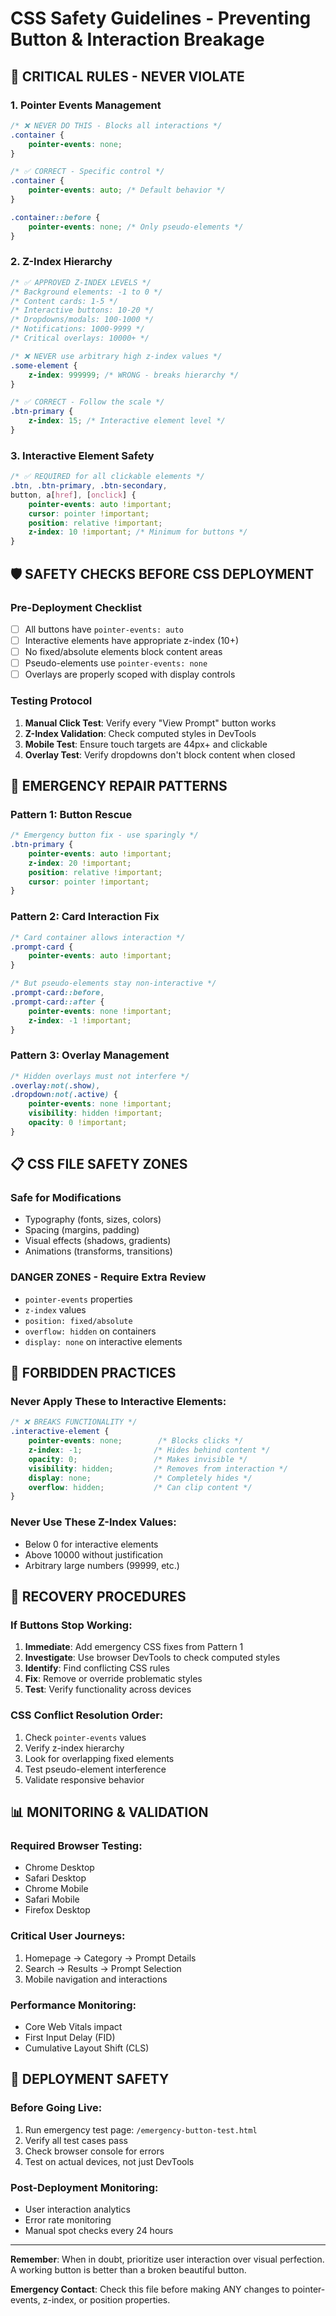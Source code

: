 # CSS Safety Guidelines - Preventing Button & Interaction Breakage

## 🚨 CRITICAL RULES - NEVER VIOLATE

### 1. Pointer Events Management
```css
/* ❌ NEVER DO THIS - Blocks all interactions */
.container {
    pointer-events: none;
}

/* ✅ CORRECT - Specific control */
.container {
    pointer-events: auto; /* Default behavior */
}

.container::before {
    pointer-events: none; /* Only pseudo-elements */
}
```

### 2. Z-Index Hierarchy
```css
/* ✅ APPROVED Z-INDEX LEVELS */
/* Background elements: -1 to 0 */
/* Content cards: 1-5 */
/* Interactive buttons: 10-20 */
/* Dropdowns/modals: 100-1000 */
/* Notifications: 1000-9999 */
/* Critical overlays: 10000+ */

/* ❌ NEVER use arbitrary high z-index values */
.some-element {
    z-index: 999999; /* WRONG - breaks hierarchy */
}

/* ✅ CORRECT - Follow the scale */
.btn-primary {
    z-index: 15; /* Interactive element level */
}
```

### 3. Interactive Element Safety
```css
/* ✅ REQUIRED for all clickable elements */
.btn, .btn-primary, .btn-secondary, 
button, a[href], [onclick] {
    pointer-events: auto !important;
    cursor: pointer !important;
    position: relative !important;
    z-index: 10 !important; /* Minimum for buttons */
}
```

## 🛡️ SAFETY CHECKS BEFORE CSS DEPLOYMENT

### Pre-Deployment Checklist
- [ ] All buttons have `pointer-events: auto`
- [ ] Interactive elements have appropriate z-index (10+)
- [ ] No fixed/absolute elements block content areas
- [ ] Pseudo-elements use `pointer-events: none`
- [ ] Overlays are properly scoped with display controls

### Testing Protocol
1. **Manual Click Test**: Verify every "View Prompt" button works
2. **Z-Index Validation**: Check computed styles in DevTools
3. **Mobile Test**: Ensure touch targets are 44px+ and clickable
4. **Overlay Test**: Verify dropdowns don't block content when closed

## 🔧 EMERGENCY REPAIR PATTERNS

### Pattern 1: Button Rescue
```css
/* Emergency button fix - use sparingly */
.btn-primary {
    pointer-events: auto !important;
    z-index: 20 !important;
    position: relative !important;
    cursor: pointer !important;
}
```

### Pattern 2: Card Interaction Fix
```css
/* Card container allows interaction */
.prompt-card {
    pointer-events: auto !important;
}

/* But pseudo-elements stay non-interactive */
.prompt-card::before,
.prompt-card::after {
    pointer-events: none !important;
    z-index: -1 !important;
}
```

### Pattern 3: Overlay Management
```css
/* Hidden overlays must not interfere */
.overlay:not(.show),
.dropdown:not(.active) {
    pointer-events: none !important;
    visibility: hidden !important;
    opacity: 0 !important;
}
```

## 📋 CSS FILE SAFETY ZONES

### Safe for Modifications
- Typography (fonts, sizes, colors)
- Spacing (margins, padding)
- Visual effects (shadows, gradients)
- Animations (transforms, transitions)

### DANGER ZONES - Require Extra Review
- `pointer-events` properties
- `z-index` values
- `position: fixed/absolute`
- `overflow: hidden` on containers
- `display: none` on interactive elements

## 🚫 FORBIDDEN PRACTICES

### Never Apply These to Interactive Elements:
```css
/* ❌ BREAKS FUNCTIONALITY */
.interactive-element {
    pointer-events: none;        /* Blocks clicks */
    z-index: -1;                /* Hides behind content */
    opacity: 0;                 /* Makes invisible */
    visibility: hidden;         /* Removes from interaction */
    display: none;              /* Completely hides */
    overflow: hidden;           /* Can clip content */
}
```

### Never Use These Z-Index Values:
- Below 0 for interactive elements
- Above 10000 without justification
- Arbitrary large numbers (99999, etc.)

## 🔄 RECOVERY PROCEDURES

### If Buttons Stop Working:
1. **Immediate**: Add emergency CSS fixes from Pattern 1
2. **Investigate**: Use browser DevTools to check computed styles
3. **Identify**: Find conflicting CSS rules
4. **Fix**: Remove or override problematic styles
5. **Test**: Verify functionality across devices

### CSS Conflict Resolution Order:
1. Check `pointer-events` values
2. Verify z-index hierarchy
3. Look for overlapping fixed elements
4. Test pseudo-element interference
5. Validate responsive behavior

## 📊 MONITORING & VALIDATION

### Required Browser Testing:
- Chrome Desktop
- Safari Desktop  
- Chrome Mobile
- Safari Mobile
- Firefox Desktop

### Critical User Journeys:
1. Homepage → Category → Prompt Details
2. Search → Results → Prompt Selection
3. Mobile navigation and interactions

### Performance Monitoring:
- Core Web Vitals impact
- First Input Delay (FID)
- Cumulative Layout Shift (CLS)

## 🚀 DEPLOYMENT SAFETY

### Before Going Live:
1. Run emergency test page: `/emergency-button-test.html`
2. Verify all test cases pass
3. Check browser console for errors
4. Test on actual devices, not just DevTools

### Post-Deployment Monitoring:
- User interaction analytics
- Error rate monitoring
- Manual spot checks every 24 hours

---

**Remember**: When in doubt, prioritize user interaction over visual perfection. A working button is better than a broken beautiful button.

**Emergency Contact**: Check this file before making ANY changes to pointer-events, z-index, or position properties.